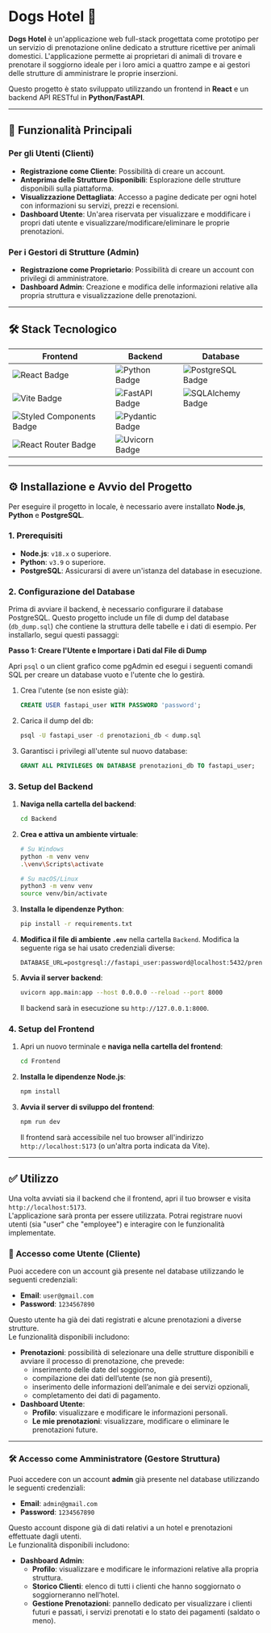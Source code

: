 # Dogs Hotel 🐾

**Dogs Hotel** è un'applicazione web full-stack progettata come prototipo per un servizio di prenotazione online
dedicato a strutture ricettive per animali domestici. L'applicazione permette ai proprietari di animali di trovare e
prenotare il soggiorno ideale per i loro amici a quattro zampe e ai gestori delle strutture di amministrare le proprie
inserzioni.

Questo progetto è stato sviluppato utilizzando un frontend in **React** e un backend API RESTful in **Python/FastAPI**.

---

## 🚀 Funzionalità Principali

### Per gli Utenti (Clienti)

* **Registrazione come Cliente**: Possibilità di creare un account.
* **Anteprima delle Strutture Disponibili**: Esplorazione delle strutture disponibili sulla piattaforma.
* **Visualizzazione Dettagliata**: Accesso a pagine dedicate per ogni hotel con informazioni su servizi, prezzi e
  recensioni.
* **Dashboard Utente**: Un'area riservata per visualizzare e moddificare i propri dati utente e
  visualizzare/modificare/eliminare le proprie prenotazioni.

### Per i Gestori di Strutture (Admin)

* **Registrazione come Proprietario**: Possibilità di creare un account con privilegi di amministratore.
* **Dashboard Admin**: Creazione e modifica delle informazioni relative alla propria struttura e visualizzazione delle
  prenotazioni.

---

## 🛠️ Stack Tecnologico

| Frontend                                 | Backend                           | Database                              |
|------------------------------------------|-----------------------------------|---------------------------------------|
| ![React Badge][react-badge]              | ![Python Badge][python-badge]     | ![PostgreSQL Badge][postgres-badge]   |
| ![Vite Badge][vite-badge]                | ![FastAPI Badge][fastapi-badge]   | ![SQLAlchemy Badge][sqlalchemy-badge] |
| ![Styled Components Badge][styled-badge] | ![Pydantic Badge][pydantic-badge] |                                       |
| ![React Router Badge][router-badge]      | ![Uvicorn Badge][uvicorn-badge]   |                                       |

[react-badge]: https://img.shields.io/badge/React-61DAFB?style=for-the-badge&logo=react&logoColor=black

[vite-badge]: https://img.shields.io/badge/Vite-646CFF?style=for-the-badge&logo=vite&logoColor=white

[styled-badge]: https://img.shields.io/badge/styled--components-DB7093?style=for-the-badge&logo=styled-components&logoColor=white

[router-badge]: https://img.shields.io/badge/React_Router-CA4245?style=for-the-badge&logo=react-router&logoColor=white

[python-badge]: https://img.shields.io/badge/Python-3776AB?style=for-the-badge&logo=python&logoColor=white

[fastapi-badge]: https://img.shields.io/badge/FastAPI-009688?style=for-the-badge&logo=fastapi&logoColor=white

[pydantic-badge]: https://img.shields.io/badge/Pydantic-e92063?style=for-the-badge&logo=pydantic&logoColor=white

[uvicorn-badge]: https://img.shields.io/badge/Uvicorn-27BEB6?style=for-the-badge&logo=uvicorn&logoColor=white

[postgres-badge]: https://img.shields.io/badge/PostgreSQL-4169E1?style=for-the-badge&logo=postgresql&logoColor=white

[sqlalchemy-badge]: https://img.shields.io/badge/SQLAlchemy-D71F00?style=for-the-badge&logo=sqlalchemy&logoColor=white

---

## ⚙️ Installazione e Avvio del Progetto

Per eseguire il progetto in locale, è necessario avere installato **Node.js**, **Python** e **PostgreSQL**.

### 1. Prerequisiti

* **Node.js**: `v18.x` o superiore.
* **Python**: `v3.9` o superiore.
* **PostgreSQL**: Assicurarsi di avere un'istanza del database in esecuzione.

### 2. Configurazione del Database

Prima di avviare il backend, è necessario configurare il database PostgreSQL.
Questo progetto include un file di dump del database (`db_dump.sql`) che contiene la struttura delle tabelle e i dati di
esempio. Per installarlo, segui questi passaggi:

**Passo 1: Creare l'Utente e Importare i Dati dal File di Dump**

Apri `psql` o un client grafico come pgAdmin ed esegui i seguenti comandi SQL per creare un database vuoto e l'utente
che lo gestirà.

1. Crea l'utente (se non esiste già):
   ```sql
   CREATE USER fastapi_user WITH PASSWORD 'password';
   ```
2. Carica il dump del db:
   ```bash
   psql -U fastapi_user -d prenotazioni_db < dump.sql
   ```
3. Garantisci i privilegi all'utente sul nuovo database:
   ```sql
   GRANT ALL PRIVILEGES ON DATABASE prenotazioni_db TO fastapi_user;
   ```

### 3. Setup del Backend

1. **Naviga nella cartella del backend**:
   ```bash
   cd Backend
   ```
2. **Crea e attiva un ambiente virtuale**:
   ```bash
   # Su Windows
   python -m venv venv
   .\venv\Scripts\activate

   # Su macOS/Linux
   python3 -m venv venv
   source venv/bin/activate
   ```
3. **Installa le dipendenze Python**:
   ```bash
   pip install -r requirements.txt
   ```
4. **Modifica il file di ambiente `.env`** nella cartella `Backend`. Modifica la seguente riga se hai usato
   credenziali diverse:
   ```env
   DATABASE_URL=postgresql://fastapi_user:password@localhost:5432/prenotazioni_db
   ```
5. **Avvia il server backend**:
   ```bash
   uvicorn app.main:app --host 0.0.0.0 --reload --port 8000
   ```
   Il backend sarà in esecuzione su `http://127.0.0.1:8000`.

### 4. Setup del Frontend

1. Apri un nuovo terminale e **naviga nella cartella del frontend**:
   ```bash
   cd Frontend
   ```
2. **Installa le dipendenze Node.js**:
   ```bash
   npm install
   ```
3. **Avvia il server di sviluppo del frontend**:
   ```bash
   npm run dev
   ```
   Il frontend sarà accessibile nel tuo browser all'indirizzo `http://localhost:5173` (o un'altra porta indicata da
   Vite).

---

## ✅ Utilizzo

Una volta avviati sia il backend che il frontend, apri il tuo browser e visita `http://localhost:5173`.  
L'applicazione sarà pronta per essere utilizzata. Potrai registrare nuovi utenti (sia "user" che "employee") e interagire con le funzionalità implementate.

### 👤 Accesso come Utente (Cliente)

Puoi accedere con un account già presente nel database utilizzando le seguenti credenziali:

- **Email**: `user@gmail.com`  
- **Password**: `1234567890`  

Questo utente ha già dei dati registrati e alcune prenotazioni a diverse strutture.  
Le funzionalità disponibili includono:

* **Prenotazioni**: possibilità di selezionare una delle strutture disponibili e avviare il processo di prenotazione, che prevede:
  - inserimento delle date del soggiorno,  
  - compilazione dei dati dell’utente (se non già presenti),  
  - inserimento delle informazioni dell’animale e dei servizi opzionali,  
  - completamento dei dati di pagamento.  
* **Dashboard Utente**:
  - **Profilo**: visualizzare e modificare le informazioni personali.  
  - **Le mie prenotazioni**: visualizzare, modificare o eliminare le prenotazioni future.  

---

### 🛠️ Accesso come Amministratore (Gestore Struttura)

Puoi accedere con un account **admin** già presente nel database utilizzando le seguenti credenziali:

- **Email**: `admin@gmail.com`  
- **Password**: `1234567890`  

Questo account dispone già di dati relativi a un hotel e prenotazioni effettuate dagli utenti.  
Le funzionalità disponibili includono:

* **Dashboard Admin**:
  - **Profilo**: visualizzare e modificare le informazioni relative alla propria struttura.  
  - **Storico Clienti**: elenco di tutti i clienti che hanno soggiornato o soggiorneranno nell’hotel.  
  - **Gestione Prenotazioni**: pannello dedicato per visualizzare i clienti futuri e passati, i servizi prenotati e lo stato dei pagamenti (saldato o meno).  
